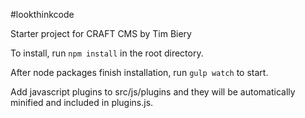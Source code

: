 #lookthinkcode

Starter project for CRAFT CMS by Tim Biery

To install, run `npm install` in the root directory.

After node packages finish installation, run `gulp watch` to start.

Add javascript plugins to src/js/plugins and they will be automatically minified and included in plugins.js.
